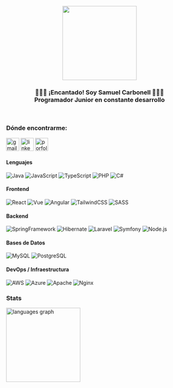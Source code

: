 <p align="center">
   <img align="center" width="200" src="https://scrbnll.github.io/SCrbnllDev/assets/myself-DgevRF3_.jpg" />
   <h3 align="center">👨🏻‍💻 ¡Encantado! Soy Samuel Carbonell 👨🏻‍💻<br />Programador Junior en constante desarrollo</h3>
   <br />
</p>

<h3 align="left">Dónde encontrarme:</h3>
<div align="left">
   <a href="mailto:samuelcarbonell1203@gmail.com" target="blank"><img src="https://img.shields.io/static/v1?message=Gmail&logo=gmail&label=&color=D14836&logoColor=white&labelColor=&style=for-the-badge" height="35" alt="gmail logo"  /></a>
   <a href="https://linkedin.com/in/samuu-crbnll" target="blank"><img src="https://img.shields.io/static/v1?message=LinkedIn&logo=linkedin&label=&color=0077B5&logoColor=white&labelColor=&style=for-the-badge" height="35" alt="linkedin logo"/></a>
   <a href="https://scrbnll.github.io/SCrbnllDev/" target="blank"><img src="https://img.shields.io/static/v1?message=Porfolio&logo=files&label=&color=7600bc&logoColor=white&labelColor=&style=for-the-badge" height="35" alt="porfolio logo"  /></a>
   
</div>

<h4>Lenguajes</h4>
<p>
   <img alt="Java" src="https://img.shields.io/badge/Java-ED8B00?style=for-the-badge&logo=openjdk&logoColor=white&style=flat" />
   <img alt="JavaScript" src="https://img.shields.io/badge/JavaScript-F7DF1E?logo=javascript&logoColor=white&style=flat" />
   <img alt="TypeScript" src="https://img.shields.io/badge/TypeScript-3178C6?logo=typescript&logoColor=white&style=flat" />
   <img alt="PHP" src="https://img.shields.io/badge/PHP-777BB4?logo=php&logoColor=white&style=flat" />
   <img alt="C#" src="https://img.shields.io/badge/CSharp-556472?logo=sharp&logoColor=white&style=flat" />
</p>

<h4>Frontend</h4>
<p>
   <img alt="React" src="https://img.shields.io/badge/React-20232A?style=for-the-badge&logo=react&logoColor=61DAFB&style=flat" />
   <img alt="Vue" src="https://img.shields.io/badge/Vue.js-35495E?style=for-the-badge&logo=vue.js&logoColor=4FC08D&style=flat" />
   <img alt="Angular" src="https://img.shields.io/badge/Angular-c3002f?style=for-the-badge&logo=angular&logoColor=61DAFB&style=flat" />
   <img alt="TailwindCSS" src="https://img.shields.io/badge/Tailwind CSS-38B2AC?&logo=tailwind+css&logoColor=white&style=flat"/>
   <img alt="SASS" src="https://img.shields.io/badge/SASS-CC6699?&logo=sass&logoColor=white&style=flat"/>
</p>

<h4>Backend</h4>
<p>
   <img alt="SpringFramework" src="https://img.shields.io/badge/Spring Framework-007958?style=for-the-badge&logo=spring&logoColor=white&style=flat" />
   <img alt="Hibernate" src="https://img.shields.io/badge/Hibernate-5A5539?style=for-the-badge&logo=hibernate&logoColor=white&style=flat" />
   <img alt="Laravel" src="https://img.shields.io/badge/Laravel-FF2D20?style=for-the-badge&logo=laravel&logoColor=61DAFB&style=flat" />
   <img alt="Symfony" src="https://img.shields.io/badge/Symfony-000000?style=for-the-badge&logo=symfony&logoColor=61DAFB&style=flat" />
   <img alt="Node.js" src="https://img.shields.io/badge/Node.js-43853D?style=for-the-badge&logo=node.js&logoColor=white&style=flat" />
</p>

<h4>Bases de Datos</h4>
<p>
   <img alt="MySQL" src="https://img.shields.io/badge/MySQL-00000F?style=for-the-badge&logo=mysql&logoColor=white&style=flat" />
   <img alt="PostgreSQL" src="https://img.shields.io/badge/PostgreSQL-316192?style=for-the-badge&logo=postgresql&logoColor=white&style=flat" />
</p>

<h4>DevOps / Infraestructura</h4>
<p>
   <img alt="AWS" src="https://img.shields.io/badge/AWS-232F3E?style=for-the-badge&logo=amazonwebservices&logoColor=white&style=flat" />
   <img alt="Azure" src="https://img.shields.io/badge/Microsoft Azure-07405E?style=for-the-badge&logo=microsoft-azure&logoColor=white&style=flat" />
   <img alt="Apache" src="https://img.shields.io/badge/Apache-800080?style=for-the-badge&logo=apache&logoColor=white&style=flat" />
   <img alt="Nginx" src="https://img.shields.io/badge/Nginx-009639?style=for-the-badge&logo=nginx&logoColor=white&style=flat" />
</p>

<h3>Stats</h3>
<div align="left">
  <img src="https://github-readme-stats.vercel.app/api/top-langs?username=SCrbnll&locale=es&hide_title=false&layout=compact&card_width=320&langs_count=5&theme=tokyonight&hide_border=true&order=2" height="200" alt="languages graph"  />
</div>




###
 
